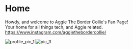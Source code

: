 # Home
Howdy, and welcome to Aggie The Border Collie's Fan Page!  
Your home for all things tech, and Aggie related.  
<https://www.instagram.com/aggiethebordercollie/>  

![profile_pic_1](https://user-images.githubusercontent.com/43384564/46035814-9e347e80-c0c9-11e8-8de8-474ba90e055b.jpg) ![pic_3](https://user-images.githubusercontent.com/43384564/46035863-ba382000-c0c9-11e8-9628-ba867a78e778.jpg)
